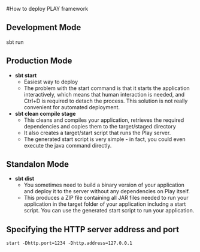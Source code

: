 #How to deploy PLAY framework


## Development Mode
sbt run

## Production Mode
* **sbt start**
	* Easiest way to deploy
	* The problem with the start command is that it starts the application interactively, 
	  which means that human interaction is needed, and Ctrl+D is required to detach the process. 
	  This solution is not really convenient for automated deployment.
* **sbt clean compile stage**
	* This cleans and compiles your application, retrieves the required dependencies and 
	  copies them to the target/staged directory
	* It also creates a target/start script that runs the Play server.
	* The generated start script is very simple - in fact, you could even execute the java command directly.
	
## Standalon Mode
* **sbt dist**
	* You sometimes need to build a binary version of your application and deploy it to the server 
	  without any dependencies on Play itself.
	* This produces a ZIP file containing all JAR files needed to run your application in the target folder 
	  of your application includng  a start script. You can use the generated start 
	  script to run your application.
	  
## Specifying the HTTP server address and port
```start -Dhttp.port=1234 -Dhttp.address=127.0.0.1```
